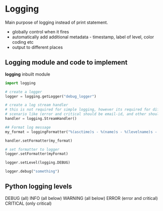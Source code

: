 # Logging

Main purpose of logging instead of print statement.

- globally control when it fires
- automatically add additional metadata - timestamp, label of level, color coding etc
- output to different places

## Logging module and code to implement

**logging** inbuilt module

```python
import logging

# create a logger
logger = logging.getLogger("debug_logger")

# create a log stream handler
# this is not required for simple logging, however its required for different stuff like different logging level or formatting
# scenario like (error and critical should be email-id, and other should be in standard output)
handler = logging.StreamHandler()

## Format log message
my_format = loggingFormatter("%(asctime)s - %(name)s - %(levelname)s - %(funcName)s:%(lineno)d - %(message)s")

handler.setFormatter(my_format)

# set formatter to logger
logger.setFormatter(myFormat)

logger.setLevel(logging.DEBUG)

logger.debug("something")


```

## Python logging levels

DEBUG (all)
INFO (all below)
WARNING (all below)
ERROR (error and critical)
CRITICAL (only critical)
